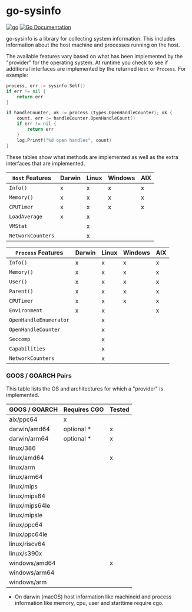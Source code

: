 # go-sysinfo

[![go](https://github.com/elastic/go-sysinfo/actions/workflows/go.yml/badge.svg)](https://github.com/elastic/go-sysinfo/actions/workflows/go.yml)
[![Go Documentation](http://img.shields.io/badge/go-documentation-blue.svg?style=flat-square)][godocs]

[godocs]: http://godoc.org/github.com/elastic/go-sysinfo

go-sysinfo is a library for collecting system information. This includes
information about the host machine and processes running on the host.

The available features vary based on what has been implemented by the "provider"
for the operating system. At runtime you check to see if additional interfaces
are implemented by the returned `Host` or `Process`. For example:

```go
process, err := sysinfo.Self()
if err != nil {
	return err
}

if handleCounter, ok := process.(types.OpenHandleCounter); ok {
	count, err := handleCounter.OpenHandleCount()
	if err != nil {
		return err
	}
	log.Printf("%d open handles", count)
}
```

These tables show what methods are implemented as well as the extra interfaces
that are implemented.

| `Host` Features  | Darwin | Linux | Windows | AIX |
|------------------|--------|-------|---------|-----|
| `Info()`         | x      | x     | x       | x   |
| `Memory()`       | x      | x     | x       | x   |
| `CPUTimer`       | x      | x     | x       | x   |
| `LoadAverage`    | x      | x     |         |     |
| `VMStat`         |        | x     |         |     |
| `NetworkCounters`|        | x     |         |     |

| `Process` Features     | Darwin | Linux | Windows | AIX |
|------------------------|--------|-------|---------|-----|
| `Info()`               | x      | x     | x       | x   |
| `Memory()`             | x      | x     | x       | x   |
| `User()`               | x      | x     | x       | x   |
| `Parent()`             | x      | x     | x       | x   |
| `CPUTimer`             | x      | x     | x       | x   |
| `Environment`          | x      | x     |         | x   |
| `OpenHandleEnumerator` |        | x     |         |     |
| `OpenHandleCounter`    |        | x     |         |     |
| `Seccomp`              |        | x     |         |     |
| `Capabilities`         |        | x     |         |     |
| `NetworkCounters`      |        | x     |         |     |

### GOOS / GOARCH Pairs

This table lists the OS and architectures for which a "provider" is implemented.

| GOOS / GOARCH  | Requires CGO | Tested |
|----------------|--------------|--------|
| aix/ppc64      | x            |        |
| darwin/amd64   | optional *   | x      |
| darwin/arm64   | optional *   | x      |
| linux/386      |              |        |
| linux/amd64    |              | x      |
| linux/arm      |              |        |
| linux/arm64    |              |        |
| linux/mips     |              |        |
| linux/mips64   |              |        |
| linux/mips64le |              |        |
| linux/mipsle   |              |        |
| linux/ppc64    |              |        |
| linux/ppc64le  |              |        |
| linux/riscv64  |              |        |
| linux/s390x    |              |        |
| windows/amd64  |              | x      |
| windows/arm64  |              |        |
| windows/arm    |              |        |

* On darwin (macOS) host information like machineid and process information like memory, cpu, user and starttime require cgo.
